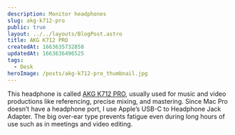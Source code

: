 ```yaml
---
description: Monitor headphones
slug: akg-k712-pro
public: true
layout: ../../layouts/BlogPost.astro
title: AKG K712 PRO
createdAt: 1663635732858
updatedAt: 1663636496525
tags:
  - Desk
heroImage: /posts/akg-k712-pro_thumbnail.jpg
---
```


This headphone is called [AKG K712 PRO](https://amzn.to/2LIdaDg), usually used for music and video productions like referencing, precise mixing, and mastering. Since Mac Pro doesn’t have a headphone port, I use Apple’s USB-C to Headphone Jack Adapter. The big over-ear type prevents fatigue even during long hours of use such as in meetings and video editing.
